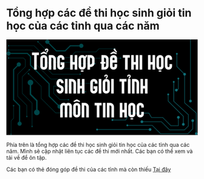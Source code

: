 # Tổng hợp các đề thi học sinh giỏi tin học của các tỉnh qua các năm

<p align="center"> <img src="https://github.com/zukahai/HaiZuka/blob/master/Images/provincial-informatics-exam-questions.png" alt="bg" /> </p>

Phía trên là tổng hợp các đề thi học sinh giỏi tin học của các tỉnh qua các năm. Mình sẽ cập nhật liên tục các đề thi mới nhất. Các bạn có thể xem và tải về để ôn tập.

Các bạn có thẻ đóng góp đề thi của các tỉnh mà còn thiếu [Tại đây](https://forms.gle/AeP6nuRsy4whT1rF7)
